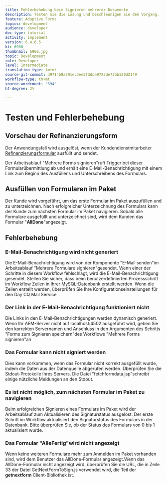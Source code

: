 ```yaml
---
title: Fehlerbehebung beim Signieren mehrerer Dokumente
description: Testen Sie die Lösung und beschleunigen Sie den Vorgang.
feature: Adaptive Forms
topics: development
audience: developer
doc-type: tutorial
activity: implement
version: 6.4,6.5
kt: 6960
thumbnail: 6960.jpg
topic: Development
role: Developer
level: Intermediate
translation-type: tm+mt
source-git-commit: d9714b9a291ec3ee5f3dba9723de72bb120d2149
workflow-type: tm+mt
source-wordcount: '394'
ht-degree: 2%

---
```



# Testen und Fehlerbehebung


## Vorschau der Refinanzierungsform

Der Anwendungsfall wird ausgelöst, wenn der Kundendienstmitarbeiter [Refinanzierungsformular](http://localhost:4502/content/dam/formsanddocuments/formsandsigndemo/refinanceform/jcr:content?wcmmode=disabled) ausfüllt und sendet.

Der Arbeitsablauf &quot;Mehrere Forms signieren&quot;ruft Trigger bei dieser Formularübermittlung ab und erhält eine E-Mail-Benachrichtigung mit einem Link zum Beginn des Ausfüllens und Unterschreibens des Formulars.

## Ausfüllen von Formularen im Paket

Der Kunde wird vorgeführt, um das erste Formular im Paket auszufüllen und zu unterzeichnen. Nach erfolgreicher Unterzeichnung des Formulars kann der Kunde zum nächsten Formular im Paket navigieren. Sobald alle Formulare ausgefüllt und unterzeichnet sind, wird dem Kunden das Formular &quot;**AllDone**&quot;angezeigt.

## Fehlerbehebung

### E-Mail-Benachrichtigung wird nicht generiert

Die E-Mail-Benachrichtigung wird von der Komponente &quot;E-Mail senden&quot;im Arbeitsablauf &quot;Mehrere Formulare signieren&quot;gesendet. Wenn einer der Schritte in diesem Workflow fehlschlägt, wird die E-Mail-Benachrichtigung gesendet. Stellen Sie sicher, dass beim benutzerdefinierten Prozessschritt im Workflow Zeilen in Ihrer MySQL-Datenbank erstellt werden. Wenn die Zeilen erstellt werden, überprüfen Sie Ihre Konfigurationseinstellungen für den Day CQ Mail Service

### Der Link in der E-Mail-Benachrichtigung funktioniert nicht

Die Links in den E-Mail-Benachrichtigungen werden dynamisch generiert. Wenn Ihr AEM-Server nicht auf localhost:4502 ausgeführt wird, geben Sie den korrekten Servernamen und Anschluss in den Argumenten des Schritts &quot;Forms zum Signieren speichern&quot;des Workflows &quot;Mehrere Forms signieren&quot;an

### Das Formular kann nicht signiert werden

Dies kann vorkommen, wenn das Formular nicht korrekt ausgefüllt wurde, indem die Daten aus der Datenquelle abgerufen werden. Überprüfen Sie die Stdout-Protokolle Ihres Servers. Die Datei &quot;fetchformdata.jsp&quot;schreibt einige nützliche Meldungen an den Stdout.

### Es ist nicht möglich, zum nächsten Formular im Paket zu navigieren

Beim erfolgreichen Signieren eines Formulars im Paket wird der Arbeitsablauf zum Aktualisieren des Signaturstatus ausgelöst. Der erste Schritt im Workflow aktualisiert den Signaturstatus des Formulars in der Datenbank. Bitte überprüfen Sie, ob der Status des Formulars von 0 bis 1 aktualisiert wurde.

### Das Formular &quot;AlleFertig&quot;wird nicht angezeigt

Wenn keine weiteren Formulare mehr zum Anmelden im Paket vorhanden sind, wird dem Benutzer das AllDone-Formular angezeigt.Wenn das AllDone-Formular nicht angezeigt wird, überprüfen Sie die URL, die in Zeile 33 der Datei GetNextFormToSign.js verwendet wird, die Teil der **getnextform** Client-Bibliothek ist.











